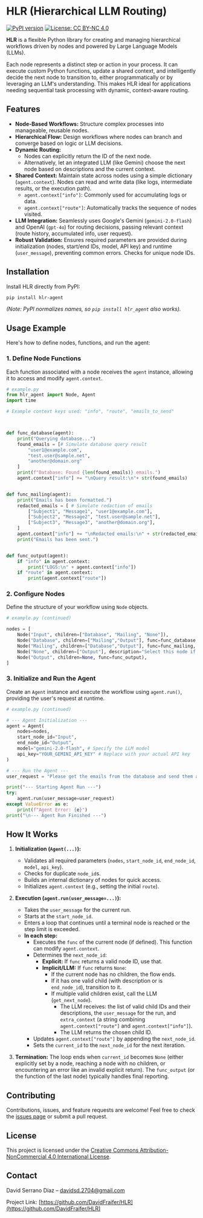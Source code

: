 # HLR (Hierarchical LLM Routing)

[![PyPI version](https://badge.fury.io/py/hlr-agent.svg)](https://badge.fury.io/py/hlr-agent)
[![License: CC BY-NC 4.0](https://img.shields.io/badge/License-CC%20BY--NC%204.0-lightgrey.svg)](https://creativecommons.org/licenses/by-nc/4.0/)

**HLR** is a flexible Python library for creating and managing hierarchical workflows driven by nodes and powered by Large Language Models (LLMs).

Each node represents a distinct step or action in your process. It can execute custom Python functions, update a shared context, and intelligently decide the next node to transition to, either programmatically or by leveraging an LLM's understanding. This makes HLR ideal for applications needing sequential task processing with dynamic, context-aware routing.

## Features

-   **Node-Based Workflows:** Structure complex processes into manageable, reusable nodes.
-   **Hierarchical Flow:** Design workflows where nodes can branch and converge based on logic or LLM decisions.
-   **Dynamic Routing:**
    -   Nodes can explicitly return the ID of the next node.
    -   Alternatively, let an integrated LLM (like Gemini) choose the next node based on descriptions and the current context.
-   **Shared Context:** Maintain state across nodes using a simple dictionary (`agent.context`). Nodes can read and write data (like logs, intermediate results, or the execution path).
    -   `agent.context["info"]`: Commonly used for accumulating logs or data.
    -   `agent.context["route"]`: Automatically tracks the sequence of nodes visited.
-   **LLM Integration:** Seamlessly uses Google's Gemini (`gemini-2.0-flash`) and OpenAI (`gpt-4o`) for routing decisions, passing relevant context (route history, accumulated info, user request). 
-   **Robust Validation:** Ensures required parameters are provided during initialization (nodes, start/end IDs, model, API key) and runtime (`user_message`), preventing common errors. Checks for unique node IDs.

## Installation

Install HLR directly from PyPI:

```bash
pip install hlr-agent
```

*(Note: PyPI normalizes names, so `pip install hlr_agent` also works).*

## Usage Example

Here's how to define nodes, functions, and run the agent:

### 1. Define Node Functions

Each function associated with a node receives the `agent` instance, allowing it to access and modify `agent.context`.

```python
# example.py
from hlr_agent import Node, Agent
import time

# Example context keys used: "info", "route", "emails_to_send"



def func_database(agent):
    print("Querying database...")
    found_emails = [# Simulate database query result
        "user1@example.com",
        "test.user@sample.net",
        "another@domain.org"
    ]
    print(f"Database: Found {len(found_emails)} emails.")
    agent.context["info"] += "\nQuery result:\n"+ str(found_emails)


def func_mailing(agent): 
    print("Emails has been formatted.")
    redacted_emails = [ # Simulate redaction of emails
        ["Subject1", "Message1", "user1@example.com"],
        ["Subject2", "Message2", "test.user@sample.net"],
        ["Subject3", "Message3", "another@domain.org"],
    ]
    agent.context["info"] += "\nRedacted emails:\n" + str(redacted_emails)
    print("Emails has been sent.")


def func_output(agent):
    if "info" in agent.context: 
        print("LOGS:\n" + agent.context["info"])
    if "route" in agent.context:
        print(agent.context["route"]) 

```

### 2. Configure Nodes

Define the structure of your workflow using `Node` objects.

```python
# example.py (continued)

nodes = [
    Node("Input", children=["Database", "Mailing", "None"]),
    Node("Database", children=["Mailing","Output"], func=func_database, description="Select this if the user wants to use a database"),
    Node("Mailing", children=["Database","Output"], func=func_mailing, description="Select this if the user wants to use a mailing related functionality."),
    Node("None", children=["Output"], description="Select this node if the rest o the nodes are not valid for the request"),
    Node("Output", children=None, func=func_output),
]
```

### 3. Initialize and Run the Agent

Create an `Agent` instance and execute the workflow using `agent.run()`, providing the user's request at runtime.

```python
# example.py (continued)

# --- Agent Initialization ---
agent = Agent(
    nodes=nodes,
    start_node_id="Input",
    end_node_id="Output",
    model="gemini-2.0-flash", # Specify the LLM model
    api_key="YOUR_GEMINI_API_KEY" # Replace with your actual API key
)

# --- Run the Agent ---
user_request = "Please get the emails from the database and send them a welcome message."

print("--- Starting Agent Run ---")
try:
    agent.run(user_message=user_request)
except ValueError as e:
    print(f"Agent Error: {e}")
print("\n--- Agent Run Finished ---")

```

## How It Works

1.  **Initialization (`Agent(...)`):**
    *   Validates all required parameters (`nodes`, `start_node_id`, `end_node_id`, `model`, `api_key`).
    *   Checks for duplicate `node_id`s.
    *   Builds an internal dictionary of nodes for quick access.
    *   Initializes `agent.context` (e.g., setting the initial `route`).

2.  **Execution (`agent.run(user_message=...)`):**
    *   Takes the `user_message` for the current run.
    *   Starts at the `start_node_id`.
    *   Enters a loop that continues until a terminal node is reached or the step limit is exceeded.
    *   **In each step:**
        *   Executes the `func` of the current node (if defined). This function can modify `agent.context`.
        *   Determines the `next_node_id`:
            *   **Explicit:** If `func` returns a valid node ID, use that.
            *   **Implicit/LLM:** If `func` returns `None`:
                *   If the current node has no children, the flow ends.
                *   If it has one valid child (with description or is `end_node_id`), transition to it.
                *   If multiple valid children exist, call the LLM (`get_next_node`).
                    *   The LLM receives: the list of valid child IDs and their descriptions, the `user_message` for the run, and `extra_context` (a string combining `agent.context["route"]` and `agent.context["info"]`).
                    *   The LLM returns the chosen child ID.
        *   Updates `agent.context["route"]` by appending the `next_node_id`.
        *   Sets the `current_id` to the `next_node_id` for the next iteration.

3.  **Termination:** The loop ends when `current_id` becomes `None` (either explicitly set by a node, reaching a node with no children, or encountering an error like an invalid explicit return). The `func_output` (or the function of the last node) typically handles final reporting.

## Contributing

Contributions, issues, and feature requests are welcome! Feel free to check the [issues page](https://github.com/DavidFraifer/HLR/issues) or submit a pull request.

## License

This project is licensed under the [Creative Commons Attribution-NonCommercial 4.0 International License](https://creativecommons.org/licenses/by-nc/4.0/).

## Contact

David Serrano Díaz – davidsd.2704@gmail.com

Project Link: [https://github.com/DavidFraifer/HLR](https://github.com/DavidFraifer/HLR)